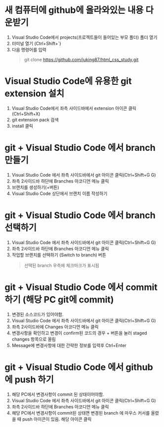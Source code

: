 # 새 컴퓨터에 github에 올라와있는 내용 다운받기

1. Visual Studio Code에서 projects(프로젝트들이 들어있는 부모 폴더) 폴더 열기
2. 터미널 열기 (Ctrl+Shift+`)
3. 다음 명령어를 입력
    > git clone https://github.com/juking87/html_css_study.git

# Visual Studio Code에 유용한 git extension 설치

1. Visual Studio Code에서 좌측 사이드바에서 extension 아이콘 클릭 (Ctrl+Shift+X)
2. git extension pack 검색
3. install 클릭

# git + Visual Studio Code 에서 branch 만들기

1. Visual Studio Code 에서 좌측 사이드바에서 git 아이콘 클릭(Ctrl+Shift+G G)
2. 좌측 2사이드바 하단에 Branches 아코디언 메뉴 클릭
3. 브랜치를 생성하기(+버튼)
4. Visual Studio Code 상단에서 브랜치 이름 작성하기

# git + Visual Studio Code 에서 branch 선택하기

1. Visual Studio Code 에서 좌측 사이드바에서 git 아이콘 클릭(Ctrl+Shift+G G)
2. 좌측 2사이드바 하단에 Branches 아코디언 메뉴 클릭
3. 작업할 브랜치를 선택하기 (Switch to branch) 버튼
    > 선택된 branch 우측에 체크마크가 표시됨

# git + Visual Studio Code 에서 commit 하기 (해당 PC git에 commit)

1. 변경된 소스코드가 있어야함.
2. Visual Studio Code 에서 좌측 사이드바에서 git 아이콘 클릭(Ctrl+Shift+G G)
3. 좌측 2사이드바에 Changes 아코디언 메뉴 클릭
4. 변경사항을 확인하고 변경이 confirm된 코드의 경우 + 버튼을 눌러 staged changes 항목으로 올림
5. Message에 변경사항에 대한 간략한 정보를 입력후 Ctrl+Enter

# git + Visual Studio Code 에서 github에 push 하기

1. 해당 PC에서 변경사항이 commit 된 상태이어야함.
2. Visual Studio Code 에서 좌측 사이드바에서 git 아이콘 클릭(Ctrl+Shift+G G)
3. 좌측 2사이드바 하단에 Branches 아코디언 메뉴 클릭
4. 해당 PC에서 변경사항이 commit된 상태면 변경된 branch 에 마우스 커서를 올렸을 때 push 아이콘이 있음. 해당 아이콘 클릭
